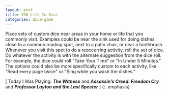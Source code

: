 ```yaml
---
layout: post
title: 396 Life In Dice
categories: dice-game
---
```

Place sets of custom dice near areas in your home or life that you commonly visit.  Examples could be near the sink used for doing dishes, close to a common reading spot, next to a patio chair, or near a toothbrush.  Whenever you visit this spot to do a reoccurring activity, roll the set of dice.  Do whatever the activity is with the alternate suggestion from the dice roll.  For example, the dice could roll "Take Your Time" or "In Under 5 Minutes."  The options could also be more specifically custom to each activity, like "Read every page twice" or "Sing while you wash the dishes."

[ Today I Was Playing: ***The Witness*** and ***Assassin’s Creed: Freedom Cry*** and ***Professor Layton and the Last Specter*** ]
{: .emphasis}